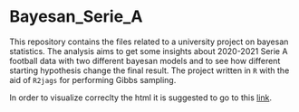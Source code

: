 # Bayesan_Serie_A

This repository contains the files related to a university project on bayesan statistics. The analysis aims to get some insights about 2020-2021 Serie A football data with two  different bayesan models and to see how different starting hypothesis change the final result. The project written in `R` with the aid of `R2jags` for performing Gibbs sampling.  
 
 In order to visualize correclty the html it is suggested to go to this [link](https://htmlpreview.github.io/?https://github.com/domenicocinque/Bayesan_Serie_A/blob/main/project.html).

